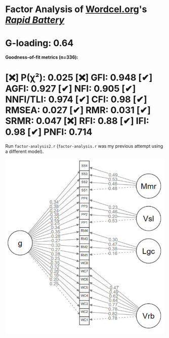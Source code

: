 # Factor Analysis of [Wordcel.org](https://wordcel.org)'s ***[Rapid Battery](https://wordcel.org/rapid-battery/test)***

# G-loading: 0.64

**Goodness-of-fit metrics (n=336):**

[❌] P(χ²): 0.025
[❌] GFI: 0.948
[✔] AGFI: 0.927
[✔] NFI: 0.905
[✔] NNFI/TLI: 0.974
[✔] CFI: 0.98
[✔] RMSEA: 0.027
[✔] RMR: 0.031
[✔] SRMR: 0.047
[❌] RFI: 0.88
[✔] IFI: 0.98
[✔] PNFI: 0.714
================

Run `factor-analysis2.r` (`factor-analysis.r` was my previous attempt using a different model).

![image](plot2.jpg)
